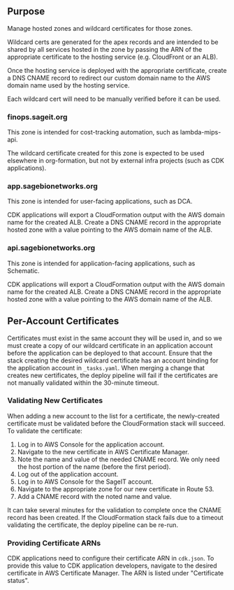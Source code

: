 ## Purpose

Manage hosted zones and wildcard certificates for those zones.

Wildcard certs are generated for the apex records and are intended to be
shared by all services hosted in the zone by passing the ARN of the
appropriate certificate to the hosting service (e.g. CloudFront or an ALB).

Once the hosting service is deployed with the appropriate certificate, create
a DNS CNAME record to redirect our custom domain name to the AWS domain name
used by the hosting service.

Each wildcard cert will need to be manually verified before it can be used.

### finops.sageit.org

This zone is intended for cost-tracking automation, such as lambda-mips-api.

The wildcard certificate created for this zone is expected to be used elsewhere
in org-formation, but not by external infra projects (such as CDK applications).

### app.sagebionetworks.org

This zone is intended for user-facing applications, such as DCA.

CDK applications will export a CloudFormation output with the AWS domain
name for the created ALB. Create a DNS CNAME record in the appropriate
hosted zone with a value pointing to the AWS domain name of the ALB.

### api.sagebionetworks.org

This zone is intended for application-facing applications, such as Schematic.

CDK applications will export a CloudFormation output with the AWS domain
name for the created ALB. Create a DNS CNAME record in the appropriate
hosted zone with a value pointing to the AWS domain name of the ALB.

## Per-Account Certificates

Certificates must exist in the same account they will be used in, and so we
must create a copy of our wildcard certificate in an application account before
the application can be deployed to that account. Ensure that the stack creating
the desired wildcard certificate has an account binding for the application
account in `_tasks.yaml`. When merging a change that creates new certificates,
the deploy pipeline will fail if the certificates are not manually validated
within the 30-minute timeout.

### Validating New Certificates

When adding a new account to the list for a certificate, the newly-created
certificate must be validated before the CloudFormation stack will succeed.
To validate the certificate:

1. Log in to AWS Console for the application account.
1. Navigate to the new certificate in AWS Certificate Manager.
1. Note the name and value of the needed CNAME record. We only need the host portion of the name (before the first period).
1. Log out of the application account.
1. Log in to AWS Console for the SageIT account.
1. Navigate to the appropriate zone for our new certificate in Route 53.
1. Add a CNAME record with the noted name and value.

It can take several minutes for the validation to complete once the CNAME
record has been created. If the CloudFormation stack fails due to a
timeout validating the certificate, the deploy pipeline can be re-run.

### Providing Certificate ARNs

CDK applications need to configure their certificate ARN in `cdk.json`.
To provide this value to CDK application developers, navigate to the
desired certificate in AWS Certificate Manager. The ARN is listed under
"Certificate status".
